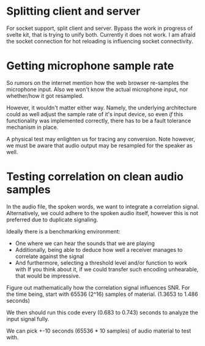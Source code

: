 # Splitting client and server
  For socket support, split client and server.
  Bypass the work in progress of svelte kit, that is trying to unify both.
  Currently it does not work. I am afraid the socket connection for hot reloading is influencing socket connectivity.

# Getting microphone sample rate
  So rumors on the internet mention how the web browser re-samples the microphone input. Also we won't know the actual microphone input, nor whether/how it got resampled.

  However, it wouldn't matter either way. Namely, the underlying architecture could as well adjust the sample rate of it's input device, so even _if_ this functionality was implemented correctly, there has to be a fault tolerance mechanism in place.

  A physical test may enlighten us for tracing any conversion.
  Note however, we must be aware that audio output may be resampled for the speaker as well.

# Testing correlation on clean audio samples
  In the audio file, the spoken words, we want to integrate a correlation signal.
  Alternatively, we could adhere to the spoken audio itself, however this is not preferred due to duplicate signaling.

  Ideally there is a benchmarking environment:
  * One where we can hear the sounds that we are playing
  * Additionally, being able to deduce how well a receiver manages to correlate against the signal
  * And furthermore, selecting a threshold level and/or function to work with
    If you think about it, if we could transfer such encoding unhearable, that would be impressive.

  Figure out mathematically how the correlation signal influences SNR.
  For the time being, start with 65536 (2^16) samples of material. (1.3653 to 1.486 seconds)

  We then should run this code every (0.683 to 0.743) seconds to analyze the input signal fully.

  We can pick +-10 seconds (65536 * 10 samples) of audio material to test with.
